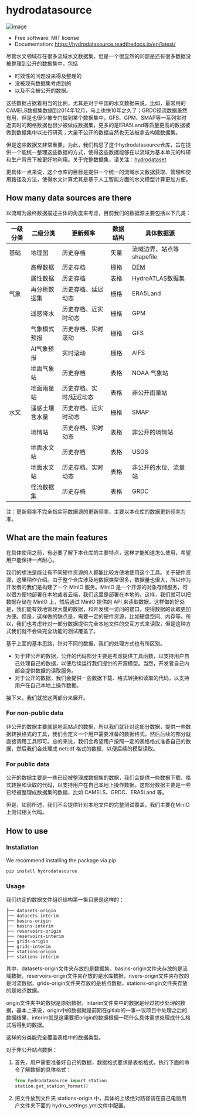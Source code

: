<!--
 * @Author: Wenyu Ouyang
 * @Date: 2023-10-25 14:43:12
 * @LastEditTime: 2024-03-23 19:20:11
 * @LastEditors: Wenyu Ouyang
 * @Description: Chinese version README
 * @FilePath: \hydrodata\README.zh.md
 * Copyright (c) 2023-2024 Wenyu Ouyang. All rights reserved.
-->
# hydrodatasource

[![image](https://img.shields.io/pypi/v/hydrodatasource.svg)](https://pypi.python.org/pypi/hydrodatasource)
<!-- [![image](https://img.shields.io/conda/vn/conda-forge/hydrodatasource.svg)](https://anaconda.org/conda-forge/hydrodatasource) -->

-   Free software: MIT license
-   Documentation: <https://hydrodatasource.readthedocs.io/en/latest/>
 
尽管水文领域存在很多流域水文数据集，但是一个很显然的问题是还有很多数据没被整理到公开的数据集中，包括

- 时效性的问题没来得及整理的
- 没被现有数据集考虑到的
- 以及不会被公开的数据。

这些数据占据着相当的比例，尤其是对于中国的水文数据来说。比如，最常用的CAMELS数据集数据到2014年12月，马上也快10年之久了；GRDC径流数据虽然有用，但是也很少被专门做到某个数据集中，GFS、GPM、SMAP等一系列实时近实时的网格数据也很少被做成数据集，更多的是ERA5Land等质量更高的数据被做到数据集中以进行研究；大量不公开的数据自然也无法被拿去构建数据集。

但是这些数据又非常重要，为此，我们构思了这个hydrodatasource仓库，旨在提供一个能统一整理这些数据的方式，使得这些数据能够在以流域为基本单元的科研和生产背景下被更好地利用。关于完整数据集，请关注：[hydrodataset](https://github.com/OuyangWenyu/hydrodataset)

更具体一点来说，这个仓库的目标是提供一个统一的流域水文数据获取、管理和使用路径及方法，使得水文计算尤其是基于人工智能方面的水文模型计算更加方便。

## How many data sources are there

以流域为最终数据描述主体的角度来考虑，目前我们的数据源主要包括以下几类：

| **一级分类** | **二级分类** | **更新频率** | **数据结构** | **具体数据源** |
| --- | --- | --- | --- | --- |
| 基础 | 地理图 | 历史存档 | 矢量 | 流域边界、站点等shapefile |
|  | 高程数据 | 历史存档 | 栅格 | [DEM](https://github.com/DahnJ/Awesome-DEM)|
|  | 属性数据 | 历史存档 | 表格 | HydroATLAS数据集 |
| 气象 | 再分析数据集 | 历史存档、延迟动态 | 栅格 | ERA5Land |
|  | 遥感降水 | 历史存档、近实时动态 | 栅格 | GPM |
|  | 气象模式预报 | 历史存档、实时滚动 | 栅格 | GFS |
|  | AI气象预报 | 实时滚动 | 栅格 | AIFS |
|  | 地面气象站 | 历史存档 | 表格 | NOAA 气象站 |
|  | 地面雨量站 | 历史存档、实时/延迟动态 | 表格 | 非公开雨量站 |
| 水文 | 遥感土壤含水量 | 历史存档、近实时动态 | 栅格 | SMAP |
|  | 墒情站 | 历史存档、实时动态 | 表格 | 非公开的墒情站 |
|  | 地面水文站 | 历史存档 | 表格 | USGS |
|  | 地面水文站 | 历史存档、实时动态 | 表格 | 非公开的水位、流量站 |
|  | 径流数据集 | 历史存档 | 表格 | GRDC |

注：更新频率不完全指实际数据源的更新频率，主要以本仓库的数据更新频率为准。

## What are the main features

在具体使用之前，有必要了解下本仓库的主要特点，这样才能知道怎么使用，希望用户能保持一点耐心。

我们的想法是能让有不同硬件资源的人都能比较方便地使用这个工具。关于硬件资源，这里稍作介绍。由于整个仓库涉及地数据类型很多，数据量也很大，所以作为开发者的我们是构建了一个 MinIO 服务。MinIO 是一个开源的对象存储服务，可以很方便地部署在本地或者云端，我们这里是部署在本地的。这样，我们就可以把数据存储在 MinIO 上，然后通过 MinIO 提供的 API 来读取数据。这样做的好处是，我们能有效地管理大量的数据，和开发统一访问的接口，使得数据的读取更加方便。但是，这样做的缺点是，需要一定的硬件资源，比如硬盘空间、内存等。所以，我们也考虑针对一部分数据提供完全本地文件的交互方式来读取，但是这种方式我们就不会做完全功能的测试覆盖了。

基于上面的基本思路，针对不同的数据，我们的处理方式也有所区别。

- 对于非公开的数据，公开的代码部分主要是考虑提供工具函数，以支持用户自己处理自己的数据，以便后续运行我们提供的开源模型。当然，开发者自己内部会提供数据的读取服务。
- 对于公开的数据，我们会提供一些数据下载、格式转换和读取的代码，以支持用户在自己本地上操作数据。

接下来，我们就按这两部分来展开。

### For non-public data

非公开的数据主要就是地面站点的数据，所以我们就针对这部分数据，提供一些数据转换格式的工具，我们会定义一个用户需要准备的数据格式，然后后续的部分就直接调用工具即可。总的来说，我们会希望用户按照一定的表格格式准备自己的数据，然后我们会处理成 netcdf 格式的数据，以便后续的模型读取。

### For public data

公开的数据主要是一些已经被整理成数据集的数据，我们会提供一些数据下载、格式转换和读取的代码，以支持用户在自己本地上操作数据。这部分数据主要是一些已经被整理成数据集的数据，比如 CAMELS、GRDC、ERA5Land 等。

但是，如前所述，我们不会提供针对本地文件的完整测试覆盖，我们主要在MinIO上测试相关代码。

## How to use

### Installation

We recommend installing the package via pip:

```bash
pip install hydrodatasource
```

### Usage

我们约定的数据文件组织结构第一集目录是这样的：
    
```
├── datasets-origin
├── datasets-interim
├── basins-origin
├── basins-interim
├── reservoirs-origin
├── reservoirs-interim
├── grids-origin
├── grids-interim
├── stations-origin
├── stations-interim
```

其中，datasets-origin文件夹存放的是数据集，basins-origin文件夹存放的是流域数据，reservoirs-origin文件夹存放的是水库数据，rivers-origin文件夹存放的是河流数据，grids-origin文件夹存放的是格点数据，stations-origin文件夹存放的是站点数据。

origin文件夹中的数据是原始数据，interim文件夹中的数据是经过初步处理的数据，基本上来说，origin中的数据就是前期在gitlab的一事一议项目中处理之后的数据结果，interim就是这里要把origin的数据根据一项什么具体需求处理成什么格式后得到的数据。

这样的分类能完全覆盖表格中的数据类型。

对于非公开站点数据：

1. 首先，用户需要准备好自己的数据，数据格式要求是表格格式，执行下面的命令了解数据的具体格式：
    ```python
    from hydrodatasource import station
    station.get_station_format()
    ```
2. 把文件放到文件夹 stations-origin 中，具体的上级绝对路径请在自己电脑用户文件夹下面的 hydro_settings.yml文件中配置。